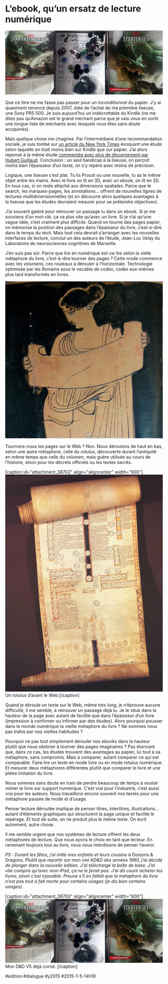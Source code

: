 # L’ebook, qu’un ersatz de lecture numérique

![](_i/dd.webp)

Que ce titre ne me fasse pas passer pour un inconditionnel du papier. J’y ai quasiment renoncé depuis 2007, date de l’achat de ma première liseuse, une Sony PRS 500. Je suis aujourd’hui un indécrottable du Kindle (ne me dites pas qu’Amazon est le grand méchant parce que je vais vous en sortir une longue liste de méchants avec lesquels vous êtes sans doute acoquinés).

Mais quelque chose me chagrine. Par l’intermédiaire d’une recommandation sociale, je suis tombé sur [un article du New York Times](http://www.nytimes.com/2014/08/14/arts/reading-literature-on-screen-a-price-for-convenience.html?) évoquant une étude selon laquelle on lirait moins bien sur Kindle que sur papier. J’ai alors repensé à la même étude [commentée avec plus de discernement par Hubert Guillaud](http://lafeuille.blog.lemonde.fr/2014/09/12/non-on-ne-memorise-pas-moins-bien-sur-kindle-que-sur-papier/). Conclusion : un seul handicap à la liseuse, on perçoit moins bien l’épaisseur d’un texte, on s’y repère avec moins de précision.

Logique, une liseuse c’est plat. Tu lis Proust ou une nouvelle, tu as le même objet entre les mains. Avec le livre on lit en 3D, avec un ebook, on lit en 2D. En tous cas, si on reste attaché aux dimensions spatiales. Parce que le search, les marques-pages, les annotations… offrent de nouvelles lignes de lectures multidimensionnelles (et on découvre alors quelques avantages à la liseuse que les études devraient mesurer pour se prétendre objectives).

J’ai souvent galéré pour retrouver un passage lu dans un ebook. Si je me souviens d’un mot-clé, ça va plus vite qu’avec un livre. Si je n’ai qu’une vague idée, c’est vraiment plus difficile. Quand on tourne des pages papier, on mémorise la position des passages dans l’épaisseur du livre, c’est-à-dire dans le temps du récit. Mais tout cela devrait s’arranger avec les nouvelles interfaces de lecture, conclut un des auteurs de l’étude, Jean-Luc Velay du Laboratoire de neurosciences cognitives de Marseille.

J’en suis pas sûr. Parce que lire en numérique est-ce lire selon la vielle métaphore du livre, c’est-à-dire tourner des pages ? Cette mode commence avec les *volumens*, ces rouleaux à dérouler à l’horizontale. Technologie optimisée par les Romains sous le vocable de codex, codex eux-mêmes plus tard transformés en livres.

![Muse lisant un volumen.](_i/volumen.webp)

Tournons-nous les pages sur le Web ? Non. Nous déroulons de haut en bas, selon une autre métaphore, celle du *rotulus*, découverte durant l’antiquité en même temps que celle du *volumen*, mais guère utilisée au cours de l’histoire, sinon pour les décrets officiels ou les textes sacrés.

[caption id="attachment\_38702" align="aligncenter" width="600"]![Un rotulus d’avant le Web.](_i/rotulus.webp) Un rotulus d’avant le Web.[/caption]

Quand je déroule un texte sur le Web, même très long, je n’éprouve aucune difficulté, il me semble, à retrouver un passage déjà lu. Je le situe dans la hauteur de la page avec autant de facilité que dans l’épaisseur d’un livre (impression à confirmer ou infirmer par des études). Alors pourquoi pousser dans le monde numérique la vieille métaphore du livre ? Ne sommes nous pas trahis par nos vieilles habitudes ?

Pourquoi ne pas tout simplement dérouler nos ebooks dans la hauteur plutôt que nous obstiner à tourner des pages imaginaires ? Pas étonnant que, dans ce cas, les études trouvent des avantages au papier, lui tout à sa métaphore, sans compromis. Mais à comparer, autant comparer ce qui est comparable. Faire lire un texte en mode livre ou en mode rotulus numérique. Et mesurer deux métaphores différentes plutôt que comparer le livre et une piètre imitation du livre.

Nous sommes sans doute en train de perdre beaucoup de temps à vouloir mimer le livre sur support numérique. C’est vrai pour l’industrie, c’est aussi vrai pour les auteurs. Nous travaillons encore souvent nos textes pour une métaphore passée de mode et d’usage.

Penser lecture déroulée implique de penser titres, intertitres, illustrations… autant d’éléments graphiques qui structurent la page unique et facilite le repérage. Et tout de suite, on ne produit plus le même texte. On écrit autrement, autre chose.

Il me semble urgent que nos systèmes de lecture offrent les deux métaphores de lecture. Que nous ayons le choix en tant que lecteur. En ramenant toujours tout au livre, nous nous interdisons de penser l’avenir.

*PS : Durant les fêtes, j’ai initié mes enfants et leurs cousins à* Donjons & Dragons. *Plutôt que repartir sur mon viel AD&D des années 1980, j’ai décidé de plonger dans la nouvelle édition. J’ai téléchargé la boîte de base. J’ai vite compris qu’avec mon iPad, ça ne le ferait pas. J’ai dû courir acheter les livres, sinon c’est injouable. Preuve s’il en fallait que la métaphore du livre n’est pas tout à fait morte pour certains usages (je dis bien certains usages).*

[caption id="attachment\_38700" align="aligncenter" width="600"]![Mon D&D V5 déjà corné. ](_i/dd.webp) Mon D&D V5 déjà corné. [/caption]

#edition #dialogue #y2015 #2015-1-5-14h19
